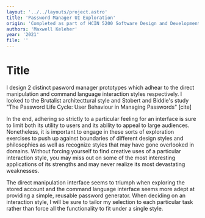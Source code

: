 ```yaml
---
layout: '../../layouts/project.astro'
title: 'Password Manager UI Exploration'
origin: 'Completed as part of HCIN 5200 Software Design and Development'
authors: 'Maxwell Keleher'
year: '2021'
file: ''
---
```

# Title 

I design 2 distinct pasword manager prototypes which adhear to the direct manipulation and command language interaction styles respectively. I looked to the Brutalist architecttural style and Stobert and Biddle's study \"The Password Life Cycle: User Behaviour in Managing Passwords\" \[cite\]

In the end, adhering so strictly to a particular feeling for an interface is sure to limit both its utility to users and its ability to appeal to large audiences. Nonetheless, it is important to engage in these sorts of exploration exercises to push up against boundaries of different design styles and philosophies as well as recognize styles that may have gone overlooked in domains. Without forcing yourself to find creative uses of a particular interaction style, you may miss out on some of the most interesting applications of its strengths and may never realize its most devastating weaknesses. 

The direct manipulation interface seems to triumph when exploring the stored account and the command language interface seems more adept at providing a simple, reusable password generator. When deciding on an interaction style, I will be sure to tailor my selection to each particular task rather than force all the functionality to fit under a single style. 
